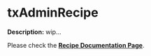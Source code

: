 # txAdminRecipe

**Description:** wip...

Please check the [**Recipe Documentation Page**](https://github.com/tabarra/txAdmin/blob/master/docs/recipe.md).
